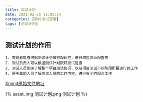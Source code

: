 ```yaml
---
title: 测试计划
date: 2021-02-26 11:01:24
categories: [软件测试管理]
tags: [测试计划]
---
```


## 测试计划的作用

    1. 管理者能够根据测试计划做宏观调控，进行相应资源配置等
    2. 测试负责人可以根据测试计划跟踪测试进度
    3. 测试人员能够了解整个项目测试情况，以及项目测试不同阶段所要进行的工作
    4. 便于其他人员了解测试人员的工作内容，进行有关的配合工作
[Xmind原始文件地址](https://www.icloud.com/iclouddrive/0LOs-7Z7lePvixFZN6pPUnr6A)

  <!--more-->

{% asset_img 测试计划.png 测试计划 %}
